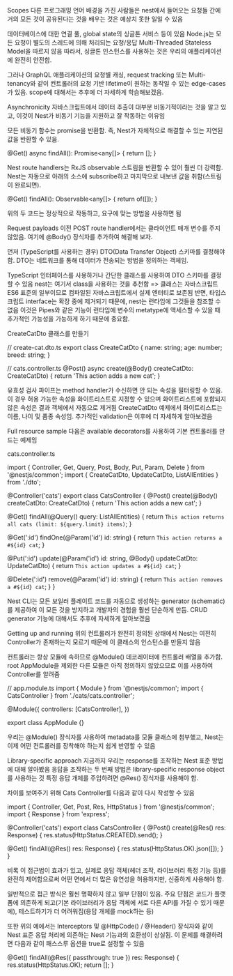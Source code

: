 Scopes
다른 프로그래밍 언어 배경을 가진 사람들은 nest에서 들어오는 요청들 간에 거의 모든 것이 공유된다는 것을 배우는 것은 예상치 못한 일일 수 있음

데이터베이스에 대한 연결 풀, global state의 싱글톤 서비스 등이 있음 
Node.js는 모든 요청이 별도의 스레드에 의해 처리되는 요청/응답 Multi-Threaded Stateless Model을 따르지 않음 
따라서, 싱글톤 인스턴스를 사용하는 것은 우리의 애플리케이션에 완전히 안전함.

그러나 GraphQL 애플리케이션의 요청별 캐싱, request tracking 또는 Multi-tenancy와 같이 컨트롤러의 요청 기반 lifetime이 원하는 동작일 수 있는 edge-cases가 있음. scope에 대해서는 추후에 더 자세하게 학습해보겠음. 


Asynchronicity
자바스크립트에서 데이터 추출이 대부분 비동기적이라는 것을 알고 있고, 이것이 Nest가 비동기 기능을 지원하고 잘 작동하는 이유임

모든 비동기 함수는 promise을 반환함. 즉, Nest가 자체적으로 해결할 수 있는 지연된 값을 반환할 수 있음.

@Get()
async findAll(): Promise<any[]> {
  return [];
}

Nest route handlers는 RxJS observable 스트림을 반환할 수 있어 훨씬 더 강력함. Nest는 자동으로 아래의 소스에 subscribe하고 마지막으로 내보낸 값을 취함(스트림이 완료되면).

@Get()
findAll(): Observable<any[]> {
  return of([]);
}

위의 두 코드는 정상적으로 작동하고, 요구에 맞는 방법을 사용하면 됨


Request payloads
이전 POST route handler에서는 클라이언트 매개 변수를 주지 않았음. 여기에 @Body() 장식자를 추가하여 해결해 보자.

먼저 (TypeScript를 사용하는 경우) DTO(Data Transfer Object) 스키마를 결정해야 함. 
DTO는 네트워크를 통해 데이터가 전송되는 방법을 정의하는 객체임.

 TypeScript 인터페이스를 사용하거나 간단한 클래스를 사용하여 DTO 스키마를 결정할 수 있음 
 nest는 여기서 class을 사용하는 것을 추천함 => 클래스는 자바스크립트 ES6 표준의 일부이므로 컴파일된 자바스크립트에서 실제 엔터티로 보존됨 
 반면, 타입스크립트 interface는 확장 중에 제거되기 때문에, nest는 런타임에 그것들을 참조할 수 없음 
 이것은 Pipes와 같은 기능이 런타임에 변수의 metatype에 액세스할 수 있을 때 추가적인 가능성을 가능하게 하기 때문에 중요함.

CreateCatDto 클래스를 만들기

// create-cat.dto.ts
export class CreateCatDto {
  name: string;
  age: number;
  breed: string;
}

// cats.controller.ts
@Post()
async create(@Body() createCatDto: CreateCatDto) {
  return 'This action adds a new cat';
}

유효성 검사 파이프는 method handler가 수신하면 안 되는 속성을 필터링할 수 있음. 
이 경우 허용 가능한 속성을 화이트리스트로 지정할 수 있으며 화이트리스트에 포함되지 않은 속성은 결과 객체에서 자동으로 제거됨 
CreateCatDto 예제에서 화이트리스트는 이름, 나이 및 품종 속성임. 추가적인 validation은 이후에 더 자세하게 알아보겠음


Full resource sample
다음은 available decorators를 사용하여 기본 컨트롤러를 만드는 예제임 

cats.controller.ts

import { Controller, Get, Query, Post, Body, Put, Param, Delete } from '@nestjs/common';
import { CreateCatDto, UpdateCatDto, ListAllEntities } from './dto';

@Controller('cats')
export class CatsController {
  @Post()
  create(@Body() createCatDto: CreateCatDto) {
    return 'This action adds a new cat';
  }

  @Get()
  findAll(@Query() query: ListAllEntities) {
    return `This action returns all cats (limit: ${query.limit} items)`;
  }

  @Get(':id')
  findOne(@Param('id') id: string) {
    return `This action returns a #${id} cat`;
  }

  @Put(':id')
  update(@Param('id') id: string, @Body() updateCatDto: UpdateCatDto) {
    return `This action updates a #${id} cat`;
  }

  @Delete(':id')
  remove(@Param('id') id: string) {
    return `This action removes a #${id} cat`;
  }
}

Nest CLI는 모든 보일러 플레이트 코드를 자동으로 생성하는 generator (schematic)를 제공하여 이 모든 것을 방지하고 개발자의 경험을 훨씬 단순하게 만듬.
CRUD generator 기능에 대해서도 추후에 자세하게 알아보겠음


Getting up and running
위의 컨트롤러가 완전히 정의된 상태에서 Nest는 여전히 Controller가 존재하는지 모르기 때문에 이 클래스의 인스턴스를 만들지 않음

컨트롤러는 항상 모듈에 속하므로 @Module() 데코레이터에 컨트롤러 배열을 추가함. 
root AppModule을 제외한 다른 모듈은 아직 정의하지 않았으므로 이를 사용하여 Controller를 알려줌

// app.module.ts
import { Module } from '@nestjs/common';
import { CatsController } from './cats/cats.controller';

@Module({
  controllers: [CatsController],
})

export class AppModule {}

우리는 @Module() 장식자를 사용하여 metadata를 모듈 클래스에 첨부했고, Nest는 이제 어떤 컨트롤러를 장착해야 하는지 쉽게 반영할 수 있음


Library-specific approach
지금까지 우리는 response를 조작하는 Nest 표준 방법에 대해 알아봤음 
응답을 조작하는 두 번째 방법은 library-specific response object를 사용하는 것 
특정 응답 개체를 주입하려면 @Res() 장식자를 사용해야 함. 

차이를 보여주기 위해 Cats Controller를 다음과 같이 다시 작성할 수 있음

import { Controller, Get, Post, Res, HttpStatus } from '@nestjs/common';
import { Response } from 'express';

@Controller('cats')
export class CatsController {
  @Post()
  create(@Res() res: Response) {
    res.status(HttpStatus.CREATED).send();
  }

  @Get()
  findAll(@Res() res: Response) {
     res.status(HttpStatus.OK).json([]);
  }
}

비록 이 접근법이 효과가 있고, 실제로 응답 객체(헤더 조작, 라이브러리 특정 기능 등)를 완전히 제어함으로써 어떤 면에서 더 많은 유연성을 허용하지만, 신중하게 사용해야 함. 

일반적으로 접근 방식은 훨씬 명확하지 않고 일부 단점이 있음. 주요 단점은 코드가 플랫폼에 의존하게 되고(기본 라이브러리가 응답 객체에 서로 다른 API를 가질 수 있기 때문에), 테스트하기가 더 어려워짐(응답 개체를 mock하는 등)

또한 위의 예에서는 Interceptors 및 @HttpCode() / @Header() 장식자와 같이 Nest 표준 응답 처리에 의존하는 Nest 기능과의 호환성이 상실됨. 
이 문제를 해결하려면 다음과 같이 패스스루 옵션을 true로 설정할 수 있음

@Get()
findAll(@Res({ passthrough: true }) res: Response) {
  res.status(HttpStatus.OK);
  return [];
}
